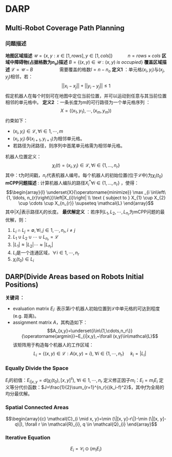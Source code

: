 # DARP
## Multi-Robot Coverage Path Planning
### 问题描述
**地图区域描述**
$\mathcal{U}=\{x,y:x\in[1,rows],y\in[1,cols]\}~~~~~~~~~~~~n=rows \times cols$
**区域中障碍物(占据格数为$n_o$)描述**
$B=\{(x,y)\in\mathcal{U}:(x,y)~is~occupied\}$
**覆盖区域描述**
$\mathcal{L}=\mathcal{U}-B~~~~~~~~~~~~~~~~~~~~~$需要覆盖的格数$l=n-n_o$
**定义1** ：单元格$(x_i, y_i)$与$(x_j,y_j)$相邻，若：
$$||x_i-x_j||+||y_i-y_j||\leq 1$$
假定机器人在每个时刻可在地图中定位当前位置，并可以运动到任意与其当前位置相邻的单元格中。
**定义2** ：一条长度为m的可行路径为一个单元格序列 ：
$$X=((x_1,y_1),\cdots,(x_m,y_m))$$
约束如下：
* $(x_i,y_i)\in{\mathcal{L}}, \forall i\in{1,\cdots,m}$
* $(x_i,y_i)与(x_{i+1},y_{i+1})$为相邻单元格。
* 若路径为闭路径，则序列中首尾单元格需为相邻单元格。

机器人位置定义：
$$\chi_{i}(t)=\left(x_{i}, y_{i}\right) \in \mathcal{L}, \forall i \in\left\{1, \ldots, n_{r}\right\}$$
其中：t为时间戳，$n_r$代表机器人编号。每个机器人的初始位置(位于$\mathcal{L}$中)为$\chi_i(t_0)$
**mCPP问题描述** : 计算机器人编队的路径$X_{i}^{*} \forall i \in\left\{1, \ldots, n_{r}\right\}$ ，使得：
$$\begin{array}{l}
\underset{X}{\operatorname{minimize}} \max _{i \in\left\{1, \ldots, n_{r}\right\}}\left|X_{i}\right| \\
\text { subject to } X_{1} \cup X_{2} \cup \cdots \cup X_{n_{r}} \supseteq \mathcal{L}
\end{array}$$
其中$|X_i|$表示路径$X_i$的长度。
**最优解定义** ：若序列${L_1,L_2,\cdots,L_{n_r}}$为mCPP问题的最优解，则：
1. $L_i\cap L_j=\emptyset,\forall i,j\in1,\cdots,n_r,i\ne j$
2. $L_1 \cup L_2 \cup\cdots\cup L_{n_r}=\mathcal{L}$
3. $|L_1| \approx |L_2| \cdots \approx |L_{n_r}|$
4. $L_i$是一个连通区域，$\forall i \in1,\cdots,n_r$
5. $\chi_i(t_0)\in L_i$
## DARP(Divide Areas based on Robots Initial Positions)
**关键词 ：** 
* evaluation matrix $E_i$:  表示第$i$个机器人初始位置到$\mathcal{L}$中单元格的可达到程度(e.g. 距离)。
* assignment matrix $A$，其构造如下：
$$A_{x,y}=\underset{i\in\{1,\cdots,n_r\}}{\operatorname{argmin}}~E_{i|x,y},~\forall (x,y)\in\mathcal{L}$$
该矩阵用于构造每个机器人的工作区域：
$$L_i=\{(x,y)\in\mathcal{L}:A(x,y)=i\},~\forall i\in\{1,\cdots,n_r\}~~~~~k_i=|L_i|$$
### Equally Divide the Space
$E_i$的初值：$E_{i|x,y}=d(\chi_i(t_0),[x,y]^\tau),~\forall i\in{1,\cdots,n_r}$
定义修正因子$m_i$：$E_i=m_iE_i$
定义等分代价函数：$J=\frac{1}{2}\sum_{r=1}^{n_r}{(k_i-f)^2}$，其中$f$为全局的均分最优解。
### Spatial Connected Areas
$$\begin{array}{c}
\mathcal{C}_{i \mid x, y}=\min (\|[x, y]-r\|)-\min (\|[x, y]-q\|), 
\forall r \in \mathcal{R}_{i}, q \in \mathcal{Q}_{i}
\end{array}$$
### Iterative Equation
$$E_{i}=\mathcal{C}_{i} \odot\left(m_{i} E_{i}\right)$$
